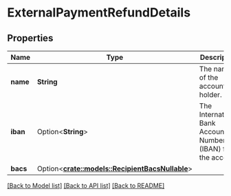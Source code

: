 # ExternalPaymentRefundDetails

## Properties

Name | Type | Description | Notes
------------ | ------------- | ------------- | -------------
**name** | **String** | The name of the account holder. | 
**iban** | Option<**String**> | The International Bank Account Number (IBAN) for the account. | 
**bacs** | Option<[**crate::models::RecipientBacsNullable**](RecipientBACSNullable.md)> |  | 

[[Back to Model list]](../README.md#documentation-for-models) [[Back to API list]](../README.md#documentation-for-api-endpoints) [[Back to README]](../README.md)


